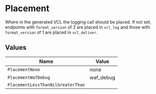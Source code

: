 # Placement

Where in the generated VCL the logging call should be placed. If not set, endpoints with `format_version` of 2 are placed in `vcl_log` and those with `format_version` of 1 are placed in `vcl_deliver`.



## Values

| Name                              | Value                             |
| --------------------------------- | --------------------------------- |
| `PlacementNone`                   | none                              |
| `PlacementWafDebug`               | waf_debug                         |
| `PlacementLessThanNilGreaterThan` | <nil>                             |